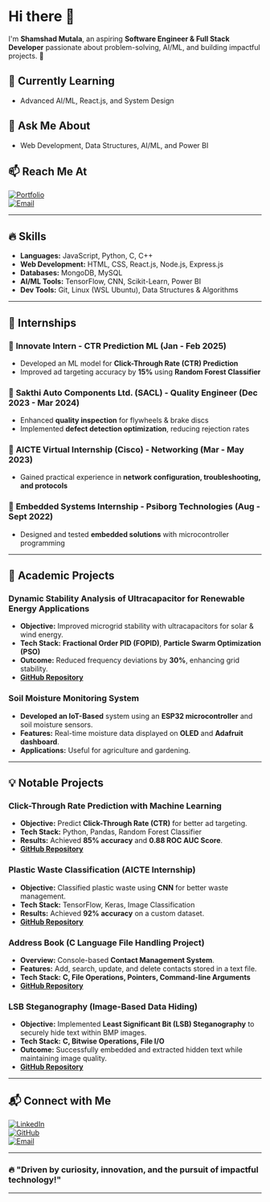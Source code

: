 # Hi there 👋  

I'm **Shamshad Mutala**, an aspiring **Software Engineer & Full Stack Developer** passionate about problem-solving, AI/ML, and building impactful projects. 🚀  

## 🌱 Currently Learning  
- Advanced AI/ML, React.js, and System Design  

## 💬 Ask Me About  
- Web Development, Data Structures, AI/ML, and Power BI  

## 📫 Reach Me At  
[![Portfolio](https://img.shields.io/badge/Portfolio-000000?style=for-the-badge&logo=firefox&logoColor=white)](https://shamshad-mutala-my-portfolio.netlify.app/)  
[![Email](https://img.shields.io/badge/Email-0078D4?style=for-the-badge&logo=gmail&logoColor=white)](mailto:shamshadmutala@gmail.com)  

---

## 🔥 Skills  
- **Languages:** JavaScript, Python, C, C++  
- **Web Development:** HTML, CSS, React.js, Node.js, Express.js  
- **Databases:** MongoDB, MySQL  
- **AI/ML Tools:** TensorFlow, CNN, Scikit-Learn, Power BI  
- **Dev Tools:** Git, Linux (WSL Ubuntu), Data Structures & Algorithms  

---

## 💼 Internships  
### 🔹 **Innovate Intern - CTR Prediction ML (Jan - Feb 2025)**  
- Developed an ML model for **Click-Through Rate (CTR) Prediction**  
- Improved ad targeting accuracy by **15%** using **Random Forest Classifier**  

### 🔹 **Sakthi Auto Components Ltd. (SACL) - Quality Engineer (Dec 2023 - Mar 2024)**  
- Enhanced **quality inspection** for flywheels & brake discs  
- Implemented **defect detection optimization**, reducing rejection rates  

### 🔹 **AICTE Virtual Internship (Cisco) - Networking (Mar - May 2023)**  
- Gained practical experience in **network configuration, troubleshooting, and protocols**  

### 🔹 **Embedded Systems Internship - Psiborg Technologies (Aug - Sept 2022)**  
- Designed and tested **embedded solutions** with microcontroller programming  

---

## 🌟 Academic Projects  
### **Dynamic Stability Analysis of Ultracapacitor for Renewable Energy Applications**  
- **Objective:** Improved microgrid stability with ultracapacitors for solar & wind energy.  
- **Tech Stack:** **Fractional Order PID (FOPID)**, **Particle Swarm Optimization (PSO)**  
- **Outcome:** Reduced frequency deviations by **30%**, enhancing grid stability.  
- **[GitHub Repository](https://github.com/SHAMSHAD-MUTALA/Dynamic-Stability-Analysis-of-Ultra-capacitor-for-Renewable-Energy-Applications)**  

### **Soil Moisture Monitoring System**  
- **Developed an IoT-Based** system using an **ESP32 microcontroller** and soil moisture sensors.  
- **Features:** Real-time moisture data displayed on **OLED** and **Adafruit dashboard**.  
- **Applications:** Useful for agriculture and gardening.  

---

## 💡 Notable Projects  

### **Click-Through Rate Prediction with Machine Learning**  
- **Objective:** Predict **Click-Through Rate (CTR)** for better ad targeting.  
- **Tech Stack:** Python, Pandas, Random Forest Classifier  
- **Results:** Achieved **85% accuracy** and **0.88 ROC AUC Score**.  
- **[GitHub Repository](https://github.com/SHAMSHAD-MUTALA/CTR-Prediction)**  

### **Plastic Waste Classification (AICTE Internship)**  
- **Objective:** Classified plastic waste using **CNN** for better waste management.  
- **Tech Stack:** TensorFlow, Keras, Image Classification  
- **Results:** Achieved **92% accuracy** on a custom dataset.  
- **[GitHub Repository](https://github.com/SHAMSHAD-MUTALA/Waste_Classification)**  

### **Address Book (C Language File Handling Project)**  
- **Overview:** Console-based **Contact Management System**.  
- **Features:** Add, search, update, and delete contacts stored in a text file.  
- **Tech Stack:** **C, File Operations, Pointers, Command-line Arguments**  
- **[GitHub Repository](https://github.com/SHAMSHAD-MUTALA/ADDRESSBOOK)**  

### **LSB Steganography (Image-Based Data Hiding)**  
- **Objective:** Implemented **Least Significant Bit (LSB) Steganography** to securely hide text within BMP images.  
- **Tech Stack:** **C, Bitwise Operations, File I/O**  
- **Outcome:** Successfully embedded and extracted hidden text while maintaining image quality.  
- **[GitHub Repository](https://github.com/SHAMSHAD-MUTALA/LSB-STEGANOGRAPHY)**  

---

## 📬 Connect with Me  
[![LinkedIn](https://img.shields.io/badge/LinkedIn-0077B5?style=for-the-badge&logo=linkedin&logoColor=white)](https://www.linkedin.com/in/shamshadm/)  
[![GitHub](https://img.shields.io/badge/GitHub-181717?style=for-the-badge&logo=github&logoColor=white)](https://github.com/SHAMSHAD-MUTALA)  
[![Email](https://img.shields.io/badge/Email-0078D4?style=for-the-badge&logo=gmail&logoColor=white)](mailto:shamshadmutala@gmail.com)  

---

### 🔥 "Driven by curiosity, innovation, and the pursuit of impactful technology!"  

---
